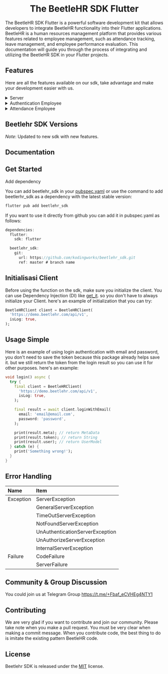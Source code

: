 <h1 align="center">
  <h1 align="center">The BeetleHR SDK Flutter</h1>
</h1>

The BeetleHR SDK Flutter is a powerful software development kit that allows developers to integrate BeetleHR functionality into their Flutter applications. BeetleHR is a human resources management platform that provides various features related to employee management, such as attendance tracking, leave management, and employee performance evaluation. This documentation will guide you through the process of integrating and utilizing the BeetleHR SDK in your Flutter projects.

## Features

Here are all the features available on our sdk, take advantage and make your development easier with us.

<details><summary>Server</summary>

- [x] feature to retrieve server status from an endpoint

</details>

<details><summary>Authentication Employee</summary>

- [x] login with email and password
- [x] reset password with email

</details>

<details><summary>Attendance Employee</summary>

- [x] get attendence overview
- [x] upload attendence image
- [x] get attendence logs
- [x] check branch office
- [x] get attendance detail
- [x] check accept clock
- [x] clock attendence
- [x] get schedule
- [x] check accept clock attendance
- [x] get schedule log
- [x] get clock button type
- [x] sync attendance
- [x] upload attendance image
- [x] cancel attendance
- [x] break time
- [x] check breaktime setting

</details>

## Beetlehr SDK Versions

*Note*: Updated to new sdk with new features.

## Documentation

## Get Started

Add dependency

You can add beetlehr_sdk in your [pubspec.yaml](https://docs.flutter.dev/packages-and-plugins/using-packages) or use the command to add beetlerhr_sdk as a dependency with the latest stable version:

```bash
flutter pub add beetlehr_sdk
```

If you want to use it directly from github you can add it in pubspec.yaml as follows:

```dart
dependencies:
  flutter:
    sdk: flutter

  beetlehr_sdk:
    git:
      url: https://github.com/kodingworks/beetlehr_sdk.git
      ref: master # branch name
```

## Initialisasi Client

Before using the function on the sdk, make sure you initialize the client. You can use Dependency Injection (DI) like [get_it](https://pub.dev/packages/get_it). so you don't have to always initialize your Client. here's an example of initialization that you can try:

```dart
BeetleHRClient client = BeetleHRClient(
  'https://demo.beetlehr.com/api/v1',
  isLog: true,
);
```

## Usage Simple

Here is an example of using login authentication with email and password, you don't need to save the token because this package already helps save it. but we still return the token from the login result so you can use it for other purposes. here's an example:

```dart
void login() async {
  try {
    final client = BeetleHRClient(
      'https://demo.beetlehr.com/api/v1',
      isLog: true,
    );

    final result = await client.loginWithEmail(
      email: 'email@email.com',
      password: 'password',
    );

    print(result.meta); // return MetaData
    print(result.token); // return String
    print(result.user); // return UserModel
  } catch (e) {
    print('Something wrong!');
  }
}
```

## Error Handling

| Name                     | Item                                  |
| :--------------------    |:------------------------------------- |
|  Exception               | ServerException                       |
|                          | GeneralServerException                |
|                          | TimeOutServerException                |
|                          | NotFoundServerException               |
|                          | UnAuthenticationServerException       |
|                          | UnAuthorizeServerException            |
|                          | InternalServerException               |
|  Failure                 | CodeFailure                           |
|                          | ServerFailure                         |

## Community & Group Discussion 
You could join us at Telegram Group https://t.me/+Fbaf_eCVHEg4NTY1

## Contributing
We are very glad if you want to contribute and join our community.
Please take note when you make a pull request. You must be very clear when making a commit message. 
When you contribute code, the best thing to do is imitate the existing pattern BeetleHR code.

## License
Beetlehr SDK is released under the [MIT](./LICENSE) license.